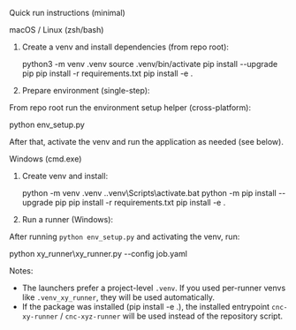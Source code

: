 Quick run instructions (minimal)

macOS / Linux (zsh/bash)

1. Create a venv and install dependencies (from repo root):

   python3 -m venv .venv
   source .venv/bin/activate
   pip install --upgrade pip
   pip install -r requirements.txt
   pip install -e .

2. Prepare environment (single-step):

From repo root run the environment setup helper (cross-platform):

   python env_setup.py

After that, activate the venv and run the application as needed (see below).


Windows (cmd.exe)

1. Create venv and install:

   python -m venv .venv
   .\.venv\Scripts\activate.bat
   python -m pip install --upgrade pip
   pip install -r requirements.txt
   pip install -e .

2. Run a runner (Windows):

After running `python env_setup.py` and activating the venv, run:

   python xy_runner\xy_runner.py --config job.yaml

Notes:
- The launchers prefer a project-level `.venv`. If you used per-runner venvs like `.venv_xy_runner`, they will be used automatically.
- If the package was installed (pip install -e .), the installed entrypoint `cnc-xy-runner` / `cnc-xyz-runner` will be used instead of the repository script.
